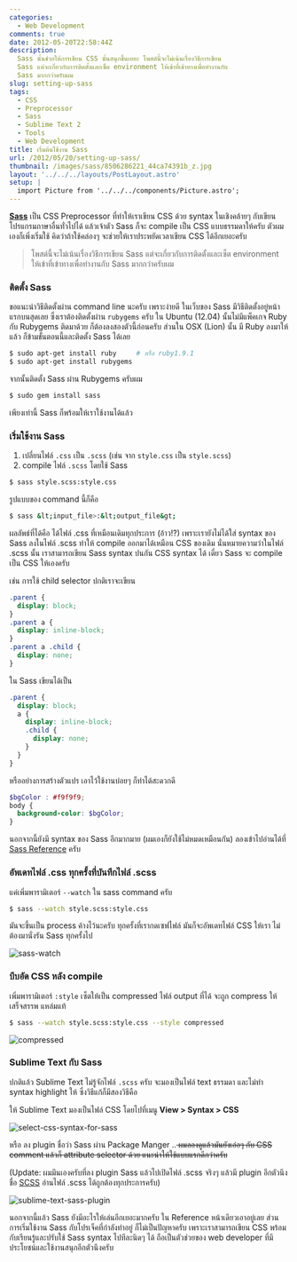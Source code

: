 ```yaml
---
categories:
  - Web Development
comments: true
date: 2012-05-20T22:58:44Z
description:
  Sass นั้นช่วยให้การเขียน CSS นั้นสนุกขึ้นเยอะ โพสต์นี้จะไม่เน้นเรื่องวิธีการเขียน
  Sass แต่จะเกี่ยวกับการติดตั้งและเซ็ต environment ให้เข้าที่เข้าทางเพื่อทำงานกับ
  Sass มากกว่าครับผม
slug: setting-up-sass
tags:
  - CSS
  - Preprocessor
  - Sass
  - Sublime Text 2
  - Tools
  - Web Development
title: เริ่มต้นใช้งาน Sass
url: /2012/05/20/setting-up-sass/
thumbnail: /images/sass/8506286221_44ca74391b_z.jpg
layout: '../../../layouts/PostLayout.astro'
setup: |
  import Picture from '../../../components/Picture.astro';
---
```


**[Sass](https://sass-lang.com/)** เป็น CSS Preprocessor ที่ทำให้เราเขียน CSS ด้วย syntax ในเชิงคล้ายๆ กับเขียนโปรแกรมภาษาอื่นทั่วไปได้ แล้วเจ้าตัว Sass ก็จะ compile เป็น CSS แบบธรรมดาให้ครับ ตัวผมเองก็เพิ่งเริ่มใช้ คิดว่าถ้าใช้คล่องๆ จะช่วยให้เราประหยัดเวลาเขียน CSS ได้อีกเยอะครับ

> โพสต์นี้จะไม่เน้นเรื่องวิธีการเขียน Sass แต่จะเกี่ยวกับการติดตั้งและเซ็ต environment ให้เข้าที่เข้าทางเพื่อทำงานกับ Sass มากกว่าครับผม

### ติดตั้ง Sass

ขอแนะนำวิธีติดตั้งผ่าน command line นะครับ เพราะง่ายดี ในเว็บของ Sass มีวิธีติดตั้งอยู่หน้าแรกบนสุดเลย ซึ่งเราต้องติดตั้งผ่าน `rubygems` ครับ ใน Ubuntu (12.04) นั้นไม่มีแพ็คเกจ Ruby กับ Rubygems ติดมาด้วย ก็ต้องลงสองตัวนี้ก่อนครับ ส่วนใน OSX (Lion) นั้น มี Ruby ลงมาให้แล้ว ก็ข้ามขั้นตอนนี้และติดตั้ง Sass ได้เลย

```sh
$ sudo apt-get install ruby     # หรือ ruby1.9.1
$ sudo apt-get install rubygems
```

จากนั้นติดตั้ง Sass ผ่าน Rubygems ครับผม

```sh
$ sudo gem install sass
```

เพียงเท่านี้ Sass ก็พร้อมให้เราใช้งานได้แล้ว

### เริ่มใช้งาน Sass

<ol>
    <li>เปลี่ยนไฟล์ <code>.css</code> เป็น <code>.scss</code> (เช่น จาก <code>style.css</code> เป็น <code>style.scss</code>)</li>
    <li>compile ไฟล์ <code>.scss</code> โดยใช้ Sass</li>
</ol>

```sh
$ sass style.scss:style.css
```

รูปแบบของ command นี้ก็คือ

```sh
$ sass &lt;input_file>:&lt;output_file&gt;
```

ผลลัพธ์ที่ได้คือ ได้ไฟล์ .css ที่เหมือนเดิมทุกประการ (อ้าว!?) เพราะเรายังไม่ได้ใส่ syntax ของ Sass ลงในไฟล์ .scss ทำให้ compile ออกมาได้เหมือน CSS ของเดิม นั่นหมายความว่าในไฟล์ .scss นั้น เราสามารถเขียน Sass syntax ปนกัน CSS syntax ได้ เดี๋ยว Sass จะ compile เป็น CSS ให้เองครับ

เช่น การใช้ child selector ปกติเราจะเขียน

```css
.parent {
  display: block;
}
.parent a {
  display: inline-block;
}
.parent a .child {
  display: none;
}
```

ใน Sass เขียนได้เป็น

```scss
.parent {
  display: block;
  a {
    display: inline-block;
    .child {
      display: none;
    }
  }
}
```

หรืออย่างการสร้างตัวแปร เอาไว้ใช้งานบ่อยๆ ก็ทำได้สะดวกดี

```scss
$bgColor : #f9f9f9;
body {
  background-color: $bgColor;
}
```

นอกจากนี้ยังมี syntax ของ Sass อีกมากมาย (ผมเองก็ยังใช้ไม่หมดเหมือนกัน) ลองเข้าไปอ่านได้ที่ [Sass Reference](https://sass-lang.com/documentation) ครับ

### อัพเดทไฟล์ .css ทุกครั้งที่บันทึกไฟล์ .scss

แค่เพิ่มพารามิเตอร์ `--watch` ใน sass command ครับ

```sh
$ sass --watch style.scss:style.css
```

มันจะขึ้นเป็น process ค้างไว้นะครับ ทุกครั้งที่เรากดเซฟไฟล์ มันก็จะอัพเดทไฟล์ CSS ให้เรา ไม่ต้องมานั่งรัน Sass ทุกครั้งไป

![sass-watch](/images/sass/8506286221_44ca74391b_z.jpg)

### บีบอัด CSS หลัง compile

เพิ่มพารามิเตอร์ `:style` เซ็ตให้เป็น compressed ไฟล์ output ที่ได้ จะถูก compress ให้เสร็จสรรพ แหล่มแท้

```sh
$ sass --watch style.scss:style.css --style compressed
```

![compressed](/images/sass/8506290933_9ed30fc258_o.png)

### Sublime Text กับ Sass

ปกติแล้ว Sublime Text ไม่รู้จักไฟล์ `.scss` ครับ จะมองเป็นไฟล์ text ธรรมดา และไม่ทำ syntax highlight ให้ ซึ่งวิธีแก้ก็มีสองวิธีคือ

ให้ Sublime Text มองเป็นไฟล์ CSS โดยไปที่เมนู **View > Syntax > CSS**

![select-css-syntax-for-sass](/images/sass/8507404164_c524851f17_o.png)

หรือ ลง plugin ชื่อว่า Sass ผ่าน Package Manger ..<del> ผมลองดูแล้วมันยังเอ๋อๆ กับ CSS comment แล้วก็ attribute selector ด้วย แนะนำให้ใช้แบบแรกดีกว่าครับ</del>

(Update: ผมมึนเองครับที่ลง plugin Sass แล้วไปเปิดไฟล์ .scss จริงๆ แล้วมี plugin อีกตัวนึงชื่อ [SCSS](https://github.com/kuroir/SCSS.tmbundle/tree/SublimeText2) อ่านไฟล์ .scss ได้ถูกต้องทุกประการครับ)

![sublime-text-sass-plugin](/images/sass/8507408254_23d0a26632_o.png)

นอกจากนี้แล้ว Sass ยังมีอะไรให้เล่นอีกเยอะมากครับ ใน Reference หน้าเดียวเอาอยู่เลย ส่วนการเริ่มใช้งาน Sass กับโปรเจ็คที่กำลังทำอยู่ ก็ไม่เป็นปัญหาครับ เพราะเราสามารถเขียน CSS พร้อมกับเรียนรู้และปรับใช้ Sass syntax ไปทีละนิดๆ ได้ ถือเป็นตัวช่วยของ web developer ที่มีประโยชน์และใช้งานสนุกอีกตัวนึงครับ
